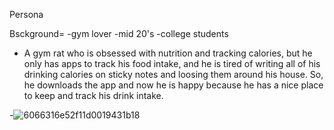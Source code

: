Persona </b>

Bsckground= 
-gym lover
-mid 20's 
-college students

- A gym rat who is obsessed with nutrition and tracking calories, but he only has apps to track his food intake, and he is tired of writing all of his drinking calories on sticky notes and loosing them around his house. So, he downloads the app and now he is happy because he has a nice place to keep and track his drink intake.

-![6066316e52f11d0019431b18](https://github.com/Manxi1/SPU_CSC3220_W24_T7_V2/assets/121836436/7f8c3614-a386-4319-b581-8cb309185f9a)

